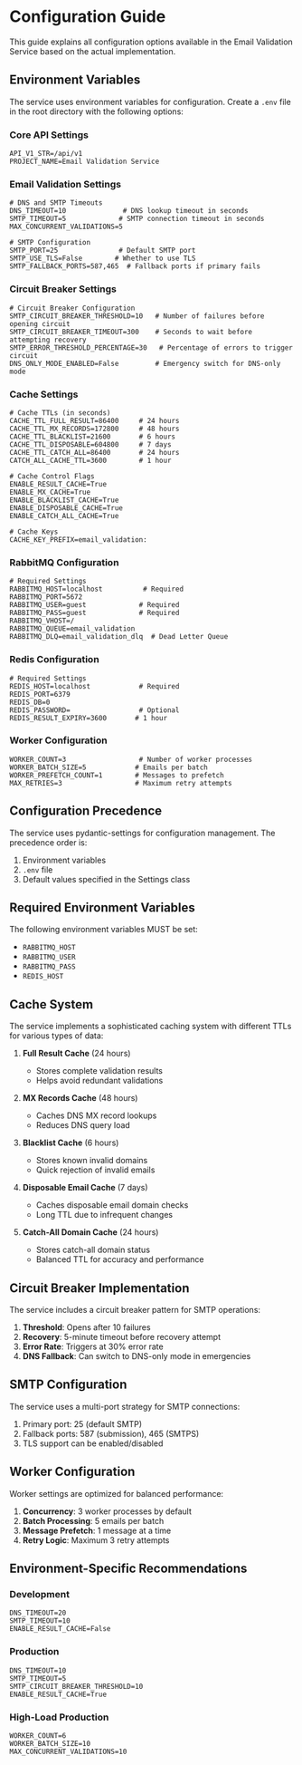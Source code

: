 # Configuration Guide

This guide explains all configuration options available in the Email Validation Service based on the actual implementation.

## Environment Variables

The service uses environment variables for configuration. Create a `.env` file in the root directory with the following options:

### Core API Settings

```env
API_V1_STR=/api/v1
PROJECT_NAME=Email Validation Service
```

### Email Validation Settings

```env
# DNS and SMTP Timeouts
DNS_TIMEOUT=10              # DNS lookup timeout in seconds
SMTP_TIMEOUT=5             # SMTP connection timeout in seconds
MAX_CONCURRENT_VALIDATIONS=5

# SMTP Configuration
SMTP_PORT=25               # Default SMTP port
SMTP_USE_TLS=False        # Whether to use TLS
SMTP_FALLBACK_PORTS=587,465  # Fallback ports if primary fails
```

### Circuit Breaker Settings

```env
# Circuit Breaker Configuration
SMTP_CIRCUIT_BREAKER_THRESHOLD=10   # Number of failures before opening circuit
SMTP_CIRCUIT_BREAKER_TIMEOUT=300    # Seconds to wait before attempting recovery
SMTP_ERROR_THRESHOLD_PERCENTAGE=30   # Percentage of errors to trigger circuit
DNS_ONLY_MODE_ENABLED=False         # Emergency switch for DNS-only mode
```

### Cache Settings

```env
# Cache TTLs (in seconds)
CACHE_TTL_FULL_RESULT=86400     # 24 hours
CACHE_TTL_MX_RECORDS=172800     # 48 hours
CACHE_TTL_BLACKLIST=21600       # 6 hours
CACHE_TTL_DISPOSABLE=604800     # 7 days
CACHE_TTL_CATCH_ALL=86400       # 24 hours
CATCH_ALL_CACHE_TTL=3600        # 1 hour

# Cache Control Flags
ENABLE_RESULT_CACHE=True
ENABLE_MX_CACHE=True
ENABLE_BLACKLIST_CACHE=True
ENABLE_DISPOSABLE_CACHE=True
ENABLE_CATCH_ALL_CACHE=True

# Cache Keys
CACHE_KEY_PREFIX=email_validation:
```

### RabbitMQ Configuration

```env
# Required Settings
RABBITMQ_HOST=localhost          # Required
RABBITMQ_PORT=5672
RABBITMQ_USER=guest             # Required
RABBITMQ_PASS=guest             # Required
RABBITMQ_VHOST=/
RABBITMQ_QUEUE=email_validation
RABBITMQ_DLQ=email_validation_dlq  # Dead Letter Queue
```

### Redis Configuration

```env
# Required Settings
REDIS_HOST=localhost            # Required
REDIS_PORT=6379
REDIS_DB=0
REDIS_PASSWORD=                 # Optional
REDIS_RESULT_EXPIRY=3600       # 1 hour
```

### Worker Configuration

```env
WORKER_COUNT=3                  # Number of worker processes
WORKER_BATCH_SIZE=5            # Emails per batch
WORKER_PREFETCH_COUNT=1        # Messages to prefetch
MAX_RETRIES=3                  # Maximum retry attempts
```

## Configuration Precedence

The service uses pydantic-settings for configuration management. The precedence order is:

1. Environment variables
2. `.env` file
3. Default values specified in the Settings class

## Required Environment Variables

The following environment variables MUST be set:
- `RABBITMQ_HOST`
- `RABBITMQ_USER`
- `RABBITMQ_PASS`
- `REDIS_HOST`

## Cache System

The service implements a sophisticated caching system with different TTLs for various types of data:

1. **Full Result Cache** (24 hours)
   - Stores complete validation results
   - Helps avoid redundant validations

2. **MX Records Cache** (48 hours)
   - Caches DNS MX record lookups
   - Reduces DNS query load

3. **Blacklist Cache** (6 hours)
   - Stores known invalid domains
   - Quick rejection of invalid emails

4. **Disposable Email Cache** (7 days)
   - Caches disposable email domain checks
   - Long TTL due to infrequent changes

5. **Catch-All Domain Cache** (24 hours)
   - Stores catch-all domain status
   - Balanced TTL for accuracy and performance

## Circuit Breaker Implementation

The service includes a circuit breaker pattern for SMTP operations:

1. **Threshold**: Opens after 10 failures
2. **Recovery**: 5-minute timeout before recovery attempt
3. **Error Rate**: Triggers at 30% error rate
4. **DNS Fallback**: Can switch to DNS-only mode in emergencies

## SMTP Configuration

The service uses a multi-port strategy for SMTP connections:

1. Primary port: 25 (default SMTP)
2. Fallback ports: 587 (submission), 465 (SMTPS)
3. TLS support can be enabled/disabled

## Worker Configuration

Worker settings are optimized for balanced performance:

1. **Concurrency**: 3 worker processes by default
2. **Batch Processing**: 5 emails per batch
3. **Message Prefetch**: 1 message at a time
4. **Retry Logic**: Maximum 3 retry attempts

## Environment-Specific Recommendations

### Development
```env
DNS_TIMEOUT=20
SMTP_TIMEOUT=10
ENABLE_RESULT_CACHE=False
```

### Production
```env
DNS_TIMEOUT=10
SMTP_TIMEOUT=5
SMTP_CIRCUIT_BREAKER_THRESHOLD=10
ENABLE_RESULT_CACHE=True
```

### High-Load Production
```env
WORKER_COUNT=6
WORKER_BATCH_SIZE=10
MAX_CONCURRENT_VALIDATIONS=10
```